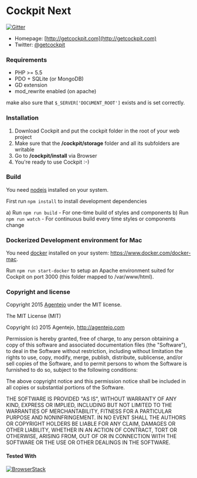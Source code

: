 # Cockpit Next

[![Gitter](https://badges.gitter.im/Join%20Chat.svg)](https://gitter.im/aheinze/cockpit)

* Homepage: [http://getcockpit.com](http://getcockpit.com)
* Twitter: [@getcockpit](http://twitter.com/getcockpit)


### Requirements

* PHP >= 5.5
* PDO + SQLite (or MongoDB)
* GD extension
* mod_rewrite enabled (on apache)

make also sure that <code>$_SERVER['DOCUMENT_ROOT']</code> exists and is set correctly.


### Installation

1. Download Cockpit and put the cockpit folder in the root of your web project
2. Make sure that the __/cockpit/storage__ folder and all its subfolders are writable
3. Go to __/cockpit/install__ via Browser
4. You're ready to use Cockpit :-)

### Build

You need [nodejs](https://nodejs.org/) installed on your system.

First run `npm install` to install development dependencies

a) Run `npm run build` - For one-time build of styles and components
b) Run `npm run watch` - For continuous build every time styles or components change

### Dockerized Development environment for Mac

You need [docker](https://docker.com/) installed on your system: https://www.docker.com/docker-mac.

Run `npm run start-docker` to setup an Apache environment suited for Cockpit on port 3000 (this folder mapped to /var/www/html).

### Copyright and license

Copyright 2015 [Agentejo](http://www.agentejo.com) under the MIT license.

The MIT License (MIT)

Copyright (c) 2015 Agentejo, http://agentejo.com

Permission is hereby granted, free of charge, to any person obtaining a copy of
this software and associated documentation files (the "Software"), to deal in
the Software without restriction, including without limitation the rights to
use, copy, modify, merge, publish, distribute, sublicense, and/or sell copies of
the Software, and to permit persons to whom the Software is furnished to do so,
subject to the following conditions:

The above copyright notice and this permission notice shall be included in all
copies or substantial portions of the Software.

THE SOFTWARE IS PROVIDED "AS IS", WITHOUT WARRANTY OF ANY KIND, EXPRESS OR
IMPLIED, INCLUDING BUT NOT LIMITED TO THE WARRANTIES OF MERCHANTABILITY, FITNESS
FOR A PARTICULAR PURPOSE AND NONINFRINGEMENT. IN NO EVENT SHALL THE AUTHORS OR
COPYRIGHT HOLDERS BE LIABLE FOR ANY CLAIM, DAMAGES OR OTHER LIABILITY, WHETHER
IN AN ACTION OF CONTRACT, TORT OR OTHERWISE, ARISING FROM, OUT OF OR IN
CONNECTION WITH THE SOFTWARE OR THE USE OR OTHER DEALINGS IN THE SOFTWARE.

#### Tested With
[![BrowserStack](https://user-images.githubusercontent.com/355427/27389060-9f716c82-569d-11e7-923c-bd5fe7f1c55a.png)](https://www.browserstack.com)
